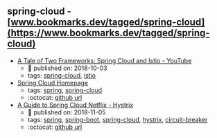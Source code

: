 spring-cloud - [www.bookmarks.dev/tagged/spring-cloud](https://www.bookmarks.dev/tagged/spring-cloud)
---
* [A Tale of Two Frameworks: Spring Cloud and Istio - YouTube](https://www.youtube.com/watch?v=AMJQO9zs2eo)
    * :calendar: published on: 2018-10-03
    * tags: [spring-cloud](../tags/spring-cloud.md), [istio](../tags/istio.md)
* [Spring Cloud Homepage](http://spring.io/projects/spring-cloud)
    * tags: [spring](../tags/spring.md), [spring-cloud](../tags/spring-cloud.md)
    * :octocat: [github url](https://github.com/spring-projects/spring-cloud)
* [A Guide to Spring Cloud Netflix - Hystrix](https://www.baeldung.com/spring-cloud-netflix-hystrix)
    * :calendar: published on: 2018-11-05
    * tags: [spring](../tags/spring.md), [spring-boot](../tags/spring-boot.md), [spring-cloud](../tags/spring-cloud.md), [hystrix](../tags/hystrix.md), [circuit-breaker](../tags/circuit-breaker.md)
    * :octocat: [github url](https://github.com/eugenp/tutorials/tree/master/spring-cloud/spring-cloud-hystrix)
